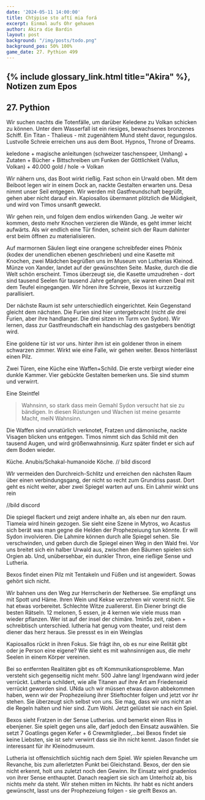 ```yaml
---
date: '2024-05-11 14:00:00'
title: Chtýpise sto aftí mia forá
excerpt: Einmal aufs Ohr gehauen
author: Akira die Bardin
layout: post
background: "/img/posts/todo.png"
background_pos: 50% 100%
game_date: 27. Pythion 499
---
```


## {% include glossary_link.html title="Akira" %}, Notizen zum Epos

## 27. Pythion

Wir suchen nachts die Totenfälle, um darüber Keledene zu Volkan schicken zu können.
Unter dem Wasserfall ist ein riesiges, bewachsenes bronzenes Schiff. Ein Titan - Thalieus - mit zugenähtem Mund steht davor, regungslos. Lustvolle Schreie erreichen uns aus dem Boot. Hypnos, Throne of Dreams.

keledone + magische anleitungen (schweizer taschenspeer, Umhang) + Zutaten + Bücher + Bittschreiben um Funken der Göttlichkeit (Vallus, Volkan) + 40.000 gold / hole -> Volkan

Wir nähern uns, das Boot wirkt rießig. Fast schon ein Urwald oben. Mit dem Beiboot legen wir in einem Dock an, nackte Gestalten erwarten uns. Desa nimmt unser Seil entgegen. Wir werden mit Gastfreundschaft begrüßt, gehen aber nicht darauf ein. Kapiosallos übermannt plötzlich die Müdigkeit, und wird von Timos unsanft geweckt.

Wir gehen rein, und folgen dem endlos wirkenden Gang. Je weiter wir kommen, desto mehr Knochen verzieren die Wände, es geht immer leicht aufwärts. Als wir endlich eine Tür finden, scheint sich der Raum dahinter erst beim öffnen zu materialisieren.

Auf marmornen Säulen liegt eine orangene schreibfeder eines Phönix (kodex der unendlichen ebenen geschrieben) und eine Kasette mit Knochen, zwei Mädchen begrüßen uns im Museum von Lutherias Kleinod. Münze von Xander, landet auf der gewünschten Seite. Maske, durch die die Welt schön erscheint.
Timos überzeugt sie, die Kasette umzudrehen - dort sind tausend Seelen für tausend Jahre gefangen, sie waren einen Deal mit dem Teufel eingegangen. Wir hören ihre Schreie, Bexos ist kurzzeitig parallisiert. 

Der nächste Raum ist sehr unterschiedlich eingerichtet. Kein Gegenstand gleicht dem nächsten. Die Furien sind hier untergebracht (nicht _die_ drei Furien, aber ihre handlanger. Die drei sitzen im Turm von Sydon). Wir lernen, dass zur Gastfreundschaft ein handschlag des gastgebers benötigt wird.

Eine goldene tür ist vor uns. hinter ihm ist ein goldener thron in einem schwarzen zimmer. Wirkt wie eine Falle, wir gehen weiter. Bexos hinterlässt einen Pilz.

Zwei Türen, eine Küche eine Waffen+Schild. Die erste verbirgt wieder eine dunkle Kammer. Vier gebückte Gestalten bemerken uns. Sie sind stumm und verwirrt. 

Eine Steintfel
> Wahnsinn, so stark dass mein Gemahl Sydon versucht hat sie zu bändigen.
> In diesen Rüstungen und Wachen ist meine gesamte Macht, meiN Wahnsinn.

Die Waffen sind unnatürlich verknotet, Fratzen und dämonische, nackte Visagen blicken uns entgegen. Timos nimmt sich das Schild mit den tausend Augen, und wird größenwahnsinnig. Kurz später findet er sich auf dem Boden wieder.

Küche. Anubis/Schakal-humanoide Köche.
// bild discord

WIr vermeiden den Durchreich-Schlitz und erreichen den nächsten Raum über einen verbindungsgang, der nicht so recht zum Grundriss passt. Dort geht es nicht weiter, aber zwei Spiegel warten auf uns. Ein Lahmir winkt uns rein

//bild discord

Die spiegel flackert und zeigt andere inhalte an, als eben nur den raum. Tiameia wird hinein gezogen. Sie sieht eine Szene in Mytros, wo Acastus sich berät was man gegne die Helden der Prophezeiuung tun könnte. Er will Sydon involvieren. 
Die Lahmire können durch alle Spiegel sehen. Sie verschwinden, und geben durch die Spiegel einen Weg in den Wald frei. Vor uns breitet sich ein halber Urwald aus, zwischen den Bäumen spielen sich Orgien ab. Und, unübersehbar, ein dunkler Thron, eine rießige Sense und Lutheria.

Bexos findet einen Pilz mit Tentakeln und Füßen und ist angewidert. Sowas gehört sich nicht.

Wir bahnen uns den Weg zur Herrscherin der Nethersee. Sie empfängt uns mit Spott und Häme. Ihren Wein und Kekse verzehren wir vorerst nicht. Sie hat etwas vorbereitet. Schlechte Witze zuallererst.
Ein Diener bringt die besten Rätseln. 12 melonen, 5 essen, je 4 kernen wie viele muss man wieder pflanzen. Wer ist auf der insel der chimäre.
1min5s zeit, raben + schreibtisch unterschied.
lutheria hat genug vom theater, und reist dem diener das herz heraus. Sie pressst es in ein Weinglas

Kapiosallos rückt in ihren Fokus. Sie frägt ihn, ob es nur eine Relität gibt oder je Person eine eigene? Wie sieht es mit wahnsinnigen aus, die mehr Seelen in einem Körper vereinen. 

Bei so entfernten Realitäten gibt es oft Kommunikationsprobleme. Man versteht sich gegenseitig nicht mehr. 500 Jahre lang! Irgendwann wird jeder verrückt.
Lutheria schildert, wie alle Titanen auf ihre Art am Friedenseid verrückt geworden sind. UNda uch wir müssen etwas davon abbekommen haben, wenn wir der Prophezeiiung ihrer Stieftochter folgen und jetzt vor ihr stehen.
Sie überzeugt sich selbst von uns. Sie mag, dass wir uns nicht an die Regeln halten und hier sind. Zum Wohl. Jetzt gelüstet sie nach ein Spiel.

Bexos sieht Fratzen in der Sense Lutherias. und bemerkt einen Riss in ebenjener.
Sie spielt gegen uns alle, darf jedoch den Einsatz auswählen. Sie setzt 7 Goatlings gegen Kefer + 6 Crewmitglieder,...bei Bexos findet sie keine Liebsten, sie ist sehr verwirrt dass sie ihn nicht kennt. Jason findet sie interessant für ihr Kleinodmuseum.

Lutheria ist offensichtlich süchtig nach dem Spiel. Wir spielen Revanche um Revanche, bis zum allerletzten Punkt bei Gleichstand. Bexos, der den sie nicht erkennt, holt uns zuletzt noch den Gewinn. Ihr Einsatz wird gnadenlos von ihrer Sense enthauptet. Danach reagiert sie sich am Unterholz ab, bis nichts mehr da steht. Wir stehen mitten im Nichts. Ihr habt es nicht anders gewünscht, lasst uns der Prophezeiung folgen - sie greift Bexos an.

<!--
Die Amazonen sind mit der Halbinsel Aresia in Verbindung, 
Narsus für viele aresianer ein spielzeug der königin.
-->
